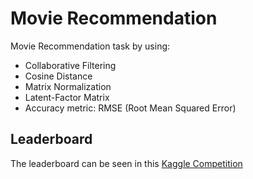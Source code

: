 # Movie Recommendation

Movie Recommendation task by using:

- Collaborative Filtering
- Cosine Distance
- Matrix Normalization
- Latent-Factor Matrix
- Accuracy metric: RMSE (Root Mean Squared Error)

## Leaderboard

The leaderboard can be seen in this [Kaggle Competition](https://www.kaggle.com/c/recsys-20191-cfmr/leaderboard)

